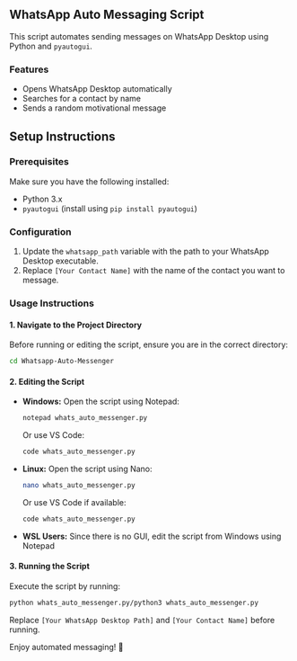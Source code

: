 ## WhatsApp Auto Messaging Script

This script automates sending messages on WhatsApp Desktop using Python and `pyautogui`.

### Features
- Opens WhatsApp Desktop automatically
- Searches for a contact by name
- Sends a random motivational message

## Setup Instructions

### Prerequisites
Make sure you have the following installed:
- Python 3.x
- `pyautogui` (install using `pip install pyautogui`)

### Configuration
1. Update the `whatsapp_path` variable with the path to your WhatsApp Desktop executable.
2. Replace `[Your Contact Name]` with the name of the contact you want to message.

### Usage Instructions

#### 1. Navigate to the Project Directory
Before running or editing the script, ensure you are in the correct directory:
```sh
cd Whatsapp-Auto-Messenger
```

#### 2. Editing the Script

- **Windows:** Open the script using Notepad:
  ```sh
  notepad whats_auto_messenger.py
  ```
  Or use VS Code:
  ```sh
  code whats_auto_messenger.py
  ```

- **Linux:** Open the script using Nano:
  ```sh
  nano whats_auto_messenger.py
  ```
  Or use VS Code if available:
  ```sh
  code whats_auto_messenger.py
  ```

- **WSL Users:** Since there is no GUI, edit the script from Windows using Notepad 

#### 3. Running the Script
Execute the script by running:
```sh
python whats_auto_messenger.py/python3 whats_auto_messenger.py
```

Replace `[Your WhatsApp Desktop Path]` and `[Your Contact Name]` before running.

Enjoy automated messaging! 🚀

